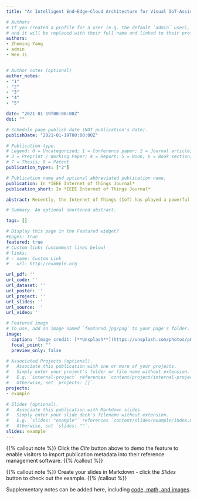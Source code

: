 ```yaml
---
title: "An Intelligent End–Edge–Cloud Architecture for Visual IoT-Assisted Healthcare Systems"

# Authors
# If you created a profile for a user (e.g. the default `admin` user), write the username (folder name) here 
# and it will be replaced with their full name and linked to their profile.
authors:
- Zheming Yang 
- admin
- Wen Ji 


# Author notes (optional)
author_notes:
- "1"
- "2"
- "3"
- "4"
- "5"

date: "2021-01-19T00:00:00Z"
doi: ""

# Schedule page publish date (NOT publication's date).
publishDate: "2021-01-19T00:00:00Z"

# Publication type.
# Legend: 0 = Uncategorized; 1 = Conference paper; 2 = Journal article;
# 3 = Preprint / Working Paper; 4 = Report; 5 = Book; 6 = Book section;
# 7 = Thesis; 8 = Patent
publication_types: ["2"]

# Publication name and optional abbreviated publication name.
publication: In *IEEE Internet of Things Journal*
publication_short: In *IEEE Internet of Things Journal*

abstract: Recently, the Internet of Things (IoT) has played a powerful role in healthcare. However, the rapid growth of healthcare devices has produced many heterogeneous data and most of them are visual. It brings great difficulties to the calculation, cache, and transmission of data. The geographical dispersion and the dynamicity of nodes also challenge the development of healthcare IoT (HIoT). In this article, we propose an intelligent end–edge–cloud architecture for visual IoT-assisted healthcare systems (intelligent V-HIoT) to improve the end-to-end performance of next-generation smart healthcare. First, we systemically analyze the characteristics of human–machine–things in end side from the perspective of data processing, then define the end intelligence, solving the problem of intelligence measurement of heterogeneous devices. Second, we propose an efficiency intelligence measurement model in the edge side and cloud side, which provides a theoretical basis for the dynamic management of edge nodes. Third, we present an end–edge–cloud framework that optimizes the efficiency of data processing and node deployment. The intelligence level of HIoT is maximized as well as intelligent management of nodes is implemented. To verify the effectiveness, we perform the experiments for different approaches. The simulation results demonstrate that the intelligent V-HIoT significantly outperforms existing approaches because the proposed method can achieve maximum intelligence level of both in many heterogeneous devices and an emergency medical situation.

# Summary. An optional shortened abstract.

tags: []

# Display this page in the Featured widget?
#pages: true
featured: true
# Custom links (uncomment lines below)
# links:
# - name: Custom Link
#   url: http://example.org

url_pdf: ''
url_code: ''
url_dataset: ''
url_poster: ''
url_project: ''
url_slides: ''
url_source: ''
url_video: ''

# Featured image
# To use, add an image named `featured.jpg/png` to your page's folder. 
image:
  caption: 'Image credit: [**Unsplash**](https://unsplash.com/photos/pLCdAaMFLTE)'
  focal_point: ""
  preview_only: false

# Associated Projects (optional).
#   Associate this publication with one or more of your projects.
#   Simply enter your project's folder or file name without extension.
#   E.g. `internal-project` references `content/project/internal-project/index.md`.
#   Otherwise, set `projects: []`.
projects:
- example

# Slides (optional).
#   Associate this publication with Markdown slides.
#   Simply enter your slide deck's filename without extension.
#   E.g. `slides: "example"` references `content/slides/example/index.md`.
#   Otherwise, set `slides: ""`.
slides: example
---
```


{{% callout note %}}
Click the *Cite* button above to demo the feature to enable visitors to import publication metadata into their reference management software.
{{% /callout %}}

{{% callout note %}}
Create your slides in Markdown - click the *Slides* button to check out the example.
{{% /callout %}}

Supplementary notes can be added here, including [code, math, and images](https://wowchemy.com/docs/writing-markdown-latex/).
